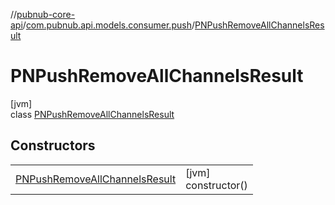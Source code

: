 //[pubnub-core-api](../../../index.md)/[com.pubnub.api.models.consumer.push](../index.md)/[PNPushRemoveAllChannelsResult](index.md)

# PNPushRemoveAllChannelsResult

[jvm]\
class [PNPushRemoveAllChannelsResult](index.md)

## Constructors

| | |
|---|---|
| [PNPushRemoveAllChannelsResult](-p-n-push-remove-all-channels-result.md) | [jvm]<br>constructor() |
